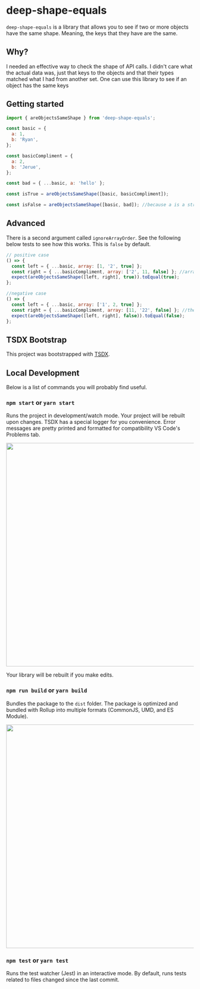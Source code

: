 # deep-shape-equals

`deep-shape-equals` is a library that allows you to see if two or more objects have the same shape. Meaning, the keys that they have are the same.

## Why?

I needed an effective way to check the shape of API calls. I didn't care what the actual data was, just that keys to the objects and that their types matched what I had from another set. One can use this library to see if an object has the same keys

## Getting started

```js
import { areObjectsSameShape } from 'deep-shape-equals';

const basic = {
  a: 1,
  b: 'Ryan',
};

const basicCompliment = {
  a: 2,
  b: 'Jerue',
};

const bad = { ...basic, a: 'hello' };

const isTrue = areObjectsSameShape([basic, basicCompliment]);

const isFalse = areObjectsSameShape([basic, bad]); //because a is a string in one object, but not the other
```

## Advanced

There is a second argument called `ignoreArrayOrder`. See the following below tests to see how this works. This is `false` by default.

```js
// positive case
() => {
  const left = { ...basic, array: [1, '2', true] };
  const right = { ...basicCompliment, array: ['2', 11, false] }; //array position ignored, only checks if all types are satisfied
  expect(areObjectsSameShape([left, right], true)).toEqual(true);
};

//negative case
() => {
  const left = { ...basic, array: ['1', 2, true] };
  const right = { ...basicCompliment, array: [11, '22', false] }; //the number here is in the first array position
  expect(areObjectsSameShape([left, right], false)).toEqual(false);
};
```

## TSDX Bootstrap

This project was bootstrapped with [TSDX](https://github.com/jaredpalmer/tsdx).

## Local Development

Below is a list of commands you will probably find useful.

### `npm start` or `yarn start`

Runs the project in development/watch mode. Your project will be rebuilt upon changes. TSDX has a special logger for you convenience. Error messages are pretty printed and formatted for compatibility VS Code's Problems tab.

<img src="https://user-images.githubusercontent.com/4060187/52168303-574d3a00-26f6-11e9-9f3b-71dbec9ebfcb.gif" width="600" />

Your library will be rebuilt if you make edits.

### `npm run build` or `yarn build`

Bundles the package to the `dist` folder.
The package is optimized and bundled with Rollup into multiple formats (CommonJS, UMD, and ES Module).

<img src="https://user-images.githubusercontent.com/4060187/52168322-a98e5b00-26f6-11e9-8cf6-222d716b75ef.gif" width="600" />

### `npm test` or `yarn test`

Runs the test watcher (Jest) in an interactive mode.
By default, runs tests related to files changed since the last commit.
